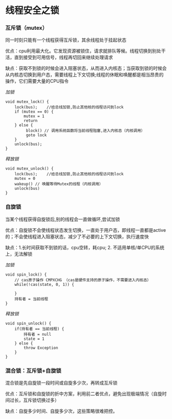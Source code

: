 # 线程安全之锁

### 互斥锁（mutex）

同一时刻只能有一个线程获得互斥锁，其余线程处于挂起状态

优点：cpu利用最大化。它发现资源被锁住，请求就排队等候。线程切换到别处干活，直到接受到可用信号，线程再切回来继续处理请求

缺点：获取不到锁的时候会进入阻塞状态，从而进入内核态；当获取到锁的时候会从内核态切换到用户态，需要线程上下文切换;线程的休眠和唤醒都是相当昂贵的操作，它们需要大量的CPU指令

*加锁*

```
void mutex_lock() {
    lock(bus);    //给总线加锁,防止其他核的线程访问到lock
    if (mutex == 0) {
        mutex = 1
        return
    } else {
         block() // 调用系统函数将当前线程阻塞,进入内核态（内核调用）
         goto lock
    }
    unlock(bus);  
}
```

*释放锁*

```
void mutex_unlock() {
    lock(bus);    //给总线加锁,防止其他核的线程访问到lock
    mutex = 0
    wakeup() // 唤醒等待Mutex的线程（内核调用）
    unlock(bus)
}
```

### 自旋锁

当某个线程获得自旋锁后,别的线程会一直做循环,尝试加锁

优点：自旋锁不会使线程状态发生切换，一直处于用户态，即线程一直都是active的；不会使线程进入阻塞状态，减少了不必要的上下文切换，执行速度快

缺点：1.长时间获取不到锁的话，cpu空转，耗cpu; 2. 不适用单核/单CPU的系统上，无法解锁

*加锁*

```
void spin_lock() {
    // cas原子操作 CMPXCHG （cas是硬件支持的原子操作，不需要进入内核态）
    while(!cas(state, 0, 1)) {
    
    }
    持有者 = 当前线程
}
```

*释放锁*

```
void spin_unlock() {
    if(持有者 == 当前线程) {
        持有者 = null
        state = 1
    } else {
        throw Exception
    }
}
```


### 混合锁：互斥锁+自旋锁

混合锁是先自旋锁一段时间或自旋多少次，再转成互斥锁

优点：互斥锁和自旋锁的折中方案，利用前二者优点，避免出现极端情况（自旋时间过长，互斥锁切换过多）

缺点：自旋多少时间、自旋多少次，这些策略很难把控。
